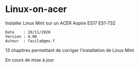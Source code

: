 # Linux-on-acer

Installer Linux Mint sur un ACER Aspire ES17 ES1-732

	Date    : 28/11/2020
	Version : 4.00
	Auteur  : facila@gmx.f

13 chapitres permettant de corriger l'installation de Linux Mint

En cours de mise à jour


